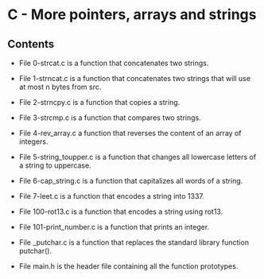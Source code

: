 # C - More pointers, arrays and strings

## Contents
* File 0-strcat.c is a function that concatenates two strings.

* File 1-strncat.c is a function that concatenates two strings that will use at most n bytes from src.

* File 2-strncpy.c is a function that copies a string.

* File 3-strcmp.c is a function that compares two strings.

* File 4-rev_array.c a function that reverses the content of an array of integers.

* File 5-string_toupper.c is a function that changes all lowercase letters of a string to uppercase.

* File 6-cap_string.c is a function that capitalizes all words of a string.

* File 7-leet.c is a function that encodes a string into 1337.

* File 100-rot13.c is a function that encodes a string using rot13.

* File 101-print_number.c is a function that prints an integer.

* File _putchar.c is a function that replaces the standard library function putchar().

* File main.h is the header file containing all the function prototypes.
